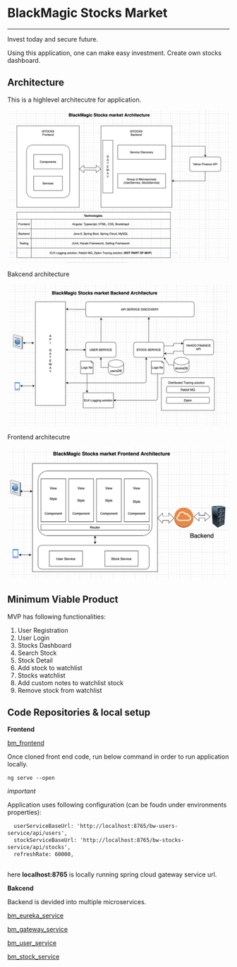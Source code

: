 # BlackMagic Stocks Market
----------------------------
Invest today and secure future.

Using this application, one can make easy investment. Create own stocks dashboard. 

## Architecture

This is a highlevel architecutre for application.

![bm_architecture](https://github.com/harshalmistry/images/blob/main/bm_architecture.png)

Bakcend architecture

![bm_architecture_backend](https://github.com/harshalmistry/images/blob/main/bm_stocks_backend.png)

Frontend architecutre

![bm_architecture_frontend](https://github.com/harshalmistry/images/blob/main/bm_stocks_frontend.png)

## Minimum Viable Product

MVP has following functionalities:

1. User Registration
2. User Login
3. Stocks Dashboard
4. Search Stock
5. Stock Detail
6. Add stock to watchlist
7. Stocks watchlist
8. Add custom notes to watchlist stock
9. Remove stock from watchlist


## Code Repositories & local setup

**Frontend**

[bm_frontend](https://github.com/harshalmistry/blackmagic-stocksmarket)

Once cloned front end code, run below command in order to run application locally.

```
ng serve --open
```

*important*

Application uses following configuration (can be foudn under environments properties): 

```
  userServiceBaseUrl: 'http://localhost:8765/bw-users-service/api/users',
  stockServiceBaseUrl: 'http://localhost:8765/bw-stocks-service/api/stocks',
  refreshRate: 60000,
  
```

here **localhost:8765** is locally running spring cloud gateway service url.

**Bakcend**

Backend is devided into multiple microservices.

[bm_eureka_service](https://github.com/harshalmistry/eureka-service)

[bm_gateway_service](https://github.com/harshalmistry/gateway-service)

[bm_user_service](https://github.com/harshalmistry/users-service)

[bm_stock_service](https://github.com/harshalmistry/stocks-service)

